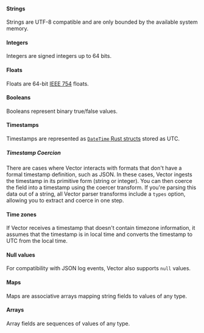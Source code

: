 #### Strings

Strings are UTF-8 compatible and are only bounded by the available system memory.

#### Integers

Integers are signed integers up to 64 bits.

#### Floats

Floats are 64-bit [IEEE 754][ieee_754] floats.

#### Booleans

Booleans represent binary true/false values.

#### Timestamps

Timestamps are represented as [`DateTime` Rust structs][date_time] stored as UTC.

##### Timestamp Coercion

There are cases where Vector interacts with formats that don't have a formal timestamp definition, such as JSON. In these cases, Vector ingests the timestamp in its primitive form (string or integer). You can then coerce the field into a timestamp using the coercer transform. If you're parsing this data out of a string, all Vector parser transforms include a `types` option, allowing you to extract and coerce in one step.

#### Time zones

If Vector receives a timestamp that doesn't contain timezone information, it assumes that the timestamp is in local time and converts the timestamp to UTC from the local time.

#### Null values

For compatibility with JSON log events, Vector also supports `null` values.

#### Maps

Maps are associative arrays mapping string fields to values of any type.

#### Arrays

Array fields are sequences of values of any type.

[date_time]: https://docs.rs/chrono/latest/chrono/struct.DateTime.html
[ieee_754]: https://en.wikipedia.org/wiki/IEEE_754
